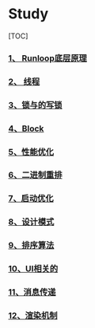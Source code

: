 # Study

 
 [TOC]


### [1、 Runloop底层原理](./runloop.md)
### [2、 线程](./GCD.md)
### [3、锁与的写锁](./GCD.md)

### [4、Block](./GCD.md)
### [5、性能优化](./xingneng.md)

### [6、二进制重排]()
### [7、启动优化]()

### [8、设计模式](./shejimoshi.md)

### [9、排序算法]()

### [10、UI相关的]()

### [11、消息传递]()

### [12、渲染机制]()
